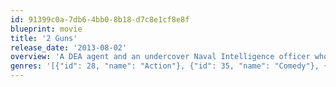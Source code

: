 ```yaml
---
id: 91399c0a-7db6-4bb0-8b18-d7c8e1cf8e8f
blueprint: movie
title: '2 Guns'
release_date: '2013-08-02'
overview: 'A DEA agent and an undercover Naval Intelligence officer who have been tasked with investigating one another find they have been set up by the mob -- the very organization the two men believe they have been stealing money from.'
genres: '[{"id": 28, "name": "Action"}, {"id": 35, "name": "Comedy"}, {"id": 80, "name": "Crime"}]'
---
```

